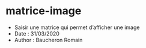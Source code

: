 # matrice-image

* Saisir une matrice qui permet d’afficher une image
* Date : 31/03/2020
* Author : Baucheron Romain
